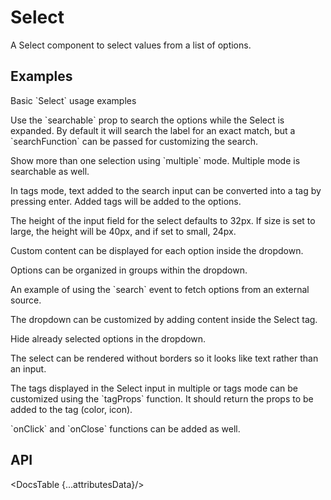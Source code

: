 # Select

A Select component to select values from a list of options.

## Examples

<Example
  id="select-demo-basic"
  title="Basic"
  demoComponent="{Basic}"
  demoCode="{BasicCode}">
  <p slot="description">
    Basic `Select` usage examples
  </p>
</Example>

<Example
  id="select-demo-search"
  title="Search Field"
  demoComponent="{Search}"
  demoCode="{SearchCode}">
  <p slot="description">
    Use the `searchable` prop to search the options while the Select is expanded. By default it will search the label for an exact match, but a `searchFunction` can be passed for customizing the search.
  </p>
</Example>

<Example
  id="select-demo-multiple"
  title="Multiple Select"
  demoComponent="{Multiple}"
  demoCode="{MultipleCode}">
  <p slot="description">
    Show more than one selection using `multiple` mode. Multiple mode is searchable as well.
  </p>
</Example>

<Example
  id="select-demo-tags"
  title="Tags"
  demoComponent="{Tags}"
  demoCode="{TagsCode}">
  <p slot="description">
    In tags mode, text added to the search input can be converted into a tag by pressing enter. Added tags will be added to the options.
  </p>
</Example>

<Example
  id="select-demo-sizes"
  title="Sizes"
  demoComponent="{Sizes}"
  demoCode="{SizesCode}">
  <p slot="description">
    The height of the input field for the select defaults to 32px. If size is set to large, the height will be 40px, and if set to small, 24px.
  </p>
</Example>

<Example
  id="select-demo-custom-displayed-selection"
  title="Custom Selection Display"
  demoComponent="{CustomSelection}"
  demoCode="{CustomSelectionCode}">
  <p slot="description">
    Custom content can be displayed for each option inside the dropdown.
  </p>
</Example>

<Example
  id="select-demo-option-groups"
  title="Option Groups"
  demoComponent="{OptionGroup}"
  demoCode="{OptionGroupCode}">
  <p slot="description">
    Options can be organized in groups within the dropdown.
  </p>
</Example>

<Example
  id="select-demo-remote-search"
  title="Remote Search"
  demoComponent="{RemoteSearch}"
  demoCode="{RemoteSearchCode}">
  <p slot="description">
    An example of using the `search` event to fetch options from an external source.
  </p>
</Example>

<Example
  id="select-demo-custom-content"
  title="Custom Dropdown Content"
  demoComponent="{CustomContent}"
  demoCode="{CustomContentCode}">
  <p slot="description">
    The dropdown can be customized by adding content inside the Select tag.
  </p>
</Example>

<Example
  id="select-demo-hide-selected"
  title="Hide Already Selected"
  demoComponent="{HideSelected}"
  demoCode="{HideSelectedCode}">
  <p slot="description">
    Hide already selected options in the dropdown.
  </p>
</Example>

<Example
  id="select-demo-borderless"
  title="Borderless"
  demoComponent="{Borderless}"
  demoCode="{BorderlessCode}">
  <p slot="description">
    The select can be rendered without borders so it looks like text rather than an input.
  </p>
</Example>

<Example
  id="select-demo-custom-tags"
  title="Custom Tags"
  demoComponent="{CustomTags}"
  demoCode="{CustomTagsCode}">
  <div slot="description">
    <p>The tags displayed in the Select input in multiple or tags mode can be customized using the `tagProps` function. It should return the props to be added to the tag (color, icon).</p>
    <p>`onClick` and `onClose` functions can be added as well.</p>
  </div>
</Example>

<!--
   TODO:
    - Tests for Custom tags
    - scope key events (not body??)
    - API tables
-->

<!-- TODO: Automatic Tokenization https://ant.design/components/select/#components-select-demo-automatic-tokenization -->

## API

<DocsTable {...attributesData}/>

<script>
  import Example from 'docs/src/components/Example.svelte';

  import Basic from './demos/basic.demo.svelte'
  import BasicCode from './demos/basic.demo.txt'

  import Search from './demos/search.demo.svelte'
  import SearchCode from './demos/search.demo.txt'

  import Multiple from './demos/multiple.demo.svelte'
  import MultipleCode from './demos/multiple.demo.txt'

  import Tags from './demos/tags.demo.svelte'
  import TagsCode from './demos/tags.demo.txt'

  import Sizes from './demos/sizes.demo.svelte'
  import SizesCode from './demos/sizes.demo.txt'

  import CustomSelection from './demos/custom-selection.demo.svelte'
  import CustomSelectionCode from './demos/custom-selection.demo.txt'

  import OptionGroup from './demos/option-group.demo.svelte'
  import OptionGroupCode from './demos/option-group.demo.txt'

  import RemoteSearch from './demos/remote-search.demo.svelte'
  import RemoteSearchCode from './demos/remote-search.demo.txt'

  import CustomContent from './demos/custom-content.demo.svelte'
  import CustomContentCode from './demos/custom-content.demo.txt'

  import HideSelected from './demos/hide-selected.demo.svelte'
  import HideSelectedCode from './demos/hide-selected.demo.txt'

  import Borderless from './demos/borderless.demo.svelte'
  import BorderlessCode from './demos/borderless.demo.txt'

  import CustomTags from './demos/custom-tags.demo.svelte'
  import CustomTagsCode from './demos/custom-tags.demo.txt'

  import DocsTable from 'docs/src/components/DocsTable.svelte'
  const attributesData = {
    title: 'Attributes',
    columns: ['Property', 'Description', 'Type', 'Default'],
    data: [
      {
        property: 'test',
        description: 'test description',
        type: 'String',
        default: 'test'
      }
    ]
  }
</script>
